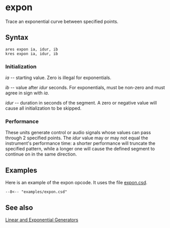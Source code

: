 <!--
id:expon
category:Signal Generators:Linear and Exponential Generators
-->
# expon
Trace an exponential curve between specified points.

## Syntax
```csound-orc
ares expon ia, idur, ib
kres expon ia, idur, ib
```

### Initialization
_ia_ -- starting value. Zero is illegal for exponentials.

_ib_ -- value after _idur_ seconds. For exponentials, must be non-zero and must agree in sign with _ia_.

_idur_ -- duration in seconds of the segment. A zero or negative value will cause all initialization to be skipped.
### Performance
These units generate control or audio signals whose values can pass through 2 specified points. The _idur_ value may or may not equal the instrument's performance time: a shorter performance will truncate the specified pattern, while a longer one will cause the defined segment to continue on in the same direction.
## Examples
Here is an example of the expon opcode. It uses the file [expon.csd](../../examples/expon.csd).
``` csound-orc title="Example of the expon opcode." linenums="1"
--8<-- "examples/expon.csd"
```

## See also
[Linear and Exponential Generators](../../siggen/lineexp)
